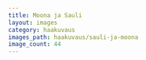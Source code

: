 ```yaml
---
title: Moona ja Sauli
layout: images
category: haakuvaus
images_path: haakuvaus/sauli-ja-moona
image_count: 44
---
```

